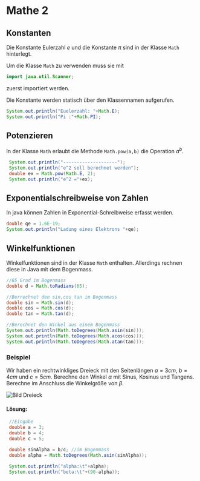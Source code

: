 # Mathe 2

## Konstanten
Die Konstante Eulerzahl $e$ und die Konstante $\pi$ sind in der Klasse `Math` hinterlegt.

Um die Klasse `Math` zu verwenden muss sie mit
````java
import java.util.Scanner;
````
zuerst importiert werden.


Die Konstante werden statisch über den Klassennamen aufgerufen.
````java
System.out.println("Euelerzahl: "+Math.E);
System.out.println("Pi :"+Math.PI);
````

## Potenzieren
In der Klasse `Math` erlaubt die Methode `Math.pow(a,b)` die Operation $a^b$.
````java
 System.out.println("--------------------");
 System.out.println("e^2 soll berechnet werden");
 double ex = Math.pow(Math.E, 2); 
 System.out.println("e^2 ="+ex);
````

## Exponentialschreibweise von Zahlen
In java können Zahlen in Exponential-Schreibweise erfasst werden.

````java
double qe = 1.6E-19;
System.out.println("Ladung eines Elektrons "+qe);
````

## Winkelfunktionen
Winkelfunktionen sind in der Klasse `Math` enthalten. Allerdings rechnen diese in Java mit dem Bogenmass.

````java
//65 Grad im Bogenmass
double d = Math.toRadians(65);

//Berrechnet den sin,cos tan im Bogenmass
double sin = Math.sin(d);
double cos = Math.cos(d);
double tan = Math.tan(d);

//Berechnet den Winkel aus einem Bogenmass
System.out.println(Math.toDegrees(Math.asin(sin)));
System.out.println(Math.toDegrees(Math.acos(cos)));
System.out.println(Math.toDegrees(Math.atan(tan)));
````

### Beispiel
Wir haben ein rechtwinkliges Dreieck mit den Seitenlängen $a=3cm$, $b=4cm$ und $c=5cm$. Berechne den Winkel $\alpha$ mit Sinus, Kosinus und Tangens. Berechne im Anschluss die Winkelgröße von $\beta$.

![Bild Dreieck](winkelfunktionen-beispiel-1.png)

#### Lösung:
````java
 //Eingabe
 double a = 3;
 double b = 4;
 double c = 5;

 double sinAlpha = b/c; //im Bogenmass
 double alpha = Math.toDegrees(Math.asin(sinAlpha));
      
 System.out.println("alpha:\t"+alpha);
 System.out.println("beta:\t"+(90-alpha));
````